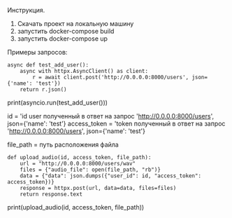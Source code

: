 Инструкция. 
1. Скачать проект на локальную машину
2. запустить docker-compose build
3. запустить docker-compose up

Примеры запросов:

```
async def test_add_user():
    async with httpx.AsyncClient() as client:
        r = await client.post('http://0.0.0.0:8000/users', json={'name': 'test'})
    return r.json() 
 ```
    
print(asyncio.run(test_add_user()))

id = 'id user полученный в ответ на запрос 'http://0.0.0.0:8000/users', json={'name': 'test'}
access_token = 'token полученный в ответ на запрос 'http://0.0.0.0:8000/users', json={'name': 'test'}

file_path = путь расположения файла
```
def upload_audio(id, access_token, file_path):
    url = "http://0.0.0.0:8000/users/wav"
    files = {"audio_file": open(file_path, "rb")}
    data = {"data": json.dumps({"user_id": id, "access_token": access_token})}
    response = httpx.post(url, data=data, files=files)
    return response.text
```
print(upload_audio(id, access_token, file_path))
